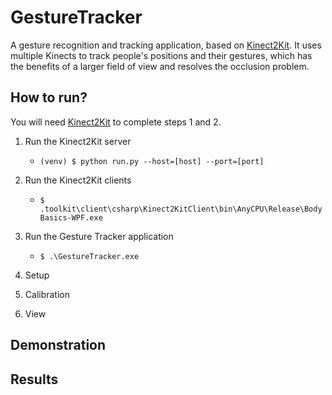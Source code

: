 # GestureTracker
A gesture recognition and tracking application, based on [Kinect2Kit](https://github.com/cjw-charleswu/Kinect2Kit). It uses multiple Kinects to track people's positions and their gestures, which has the benefits of a larger field of view and resolves the occlusion problem.

## How to run?

You will need [Kinect2Kit](https://github.com/cjw-charleswu/Kinect2Kit) to complete steps 1 and 2.

1. Run the Kinect2Kit server

    - `(venv) $ python run.py --host=[host] --port=[port]`

2. Run the Kinect2Kit clients
    
    - `$ .toolkit\client\csharp\Kinect2KitClient\bin\AnyCPU\Release\BodyBasics-WPF.exe`

3. Run the Gesture Tracker application

    - `$ .\GestureTracker.exe`

3. Setup

4. Calibration

5. View

## Demonstration

## Results

